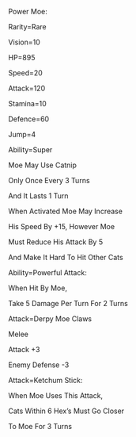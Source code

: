 Power Moe:

Rarity=Rare

Vision=10

HP=895

Speed=20

Attack=120

Stamina=10

Defence=60

Jump=4

Ability=Super

Moe May Use Catnip

Only Once Every 3 Turns

And It Lasts 1 Turn

When Activated Moe May Increase 

His Speed By +15, However Moe

Must Reduce His Attack By 5 

And Make It Hard To Hit Other Cats

Ability=Powerful Attack:

When Hit By Moe,

Take 5 Damage Per Turn For 2 Turns

Attack=Derpy Moe Claws

Melee

Attack +3

Enemy Defense -3

Attack=Ketchum Stick:

When Moe Uses This Attack,

Cats Within 6 Hex’s Must Go Closer

To Moe For 3 Turns
